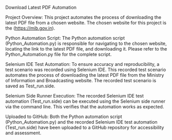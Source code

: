 Download Latest PDF Automation

Project Overview: This project automates the process of downloading the latest PDF file from a chosen website. The chosen website for this project is the (https://mib.gov.in).

Python Automation Script: The Python automation script (Python_Automation.py) is responsible for navigating to the chosen website, locating the link to the latest PDF file, and downloading it. Please refer to the Python_Automation.py file for the complete script.

Selenium IDE Test Automation: To ensure accuracy and reproducibility, a test scenario was recorded using Selenium IDE. This recorded test scenario automates the process of downloading the latest PDF file from the Ministry of Information and Broadcasting website. The recorded test scenario is saved as Test_run.side.

Selenium Side Runner Execution: The recorded Selenium IDE test automation (Test_run.side) can be executed using the Selenium side runner via the command line. This verifies that the automation works as expected.

Uploaded to GitHub: Both the Python automation script (Python_Automation.py) and the recorded Selenium IDE test automation (Test_run.side) have been uploaded to a GitHub repository for accessibility and assessment.
